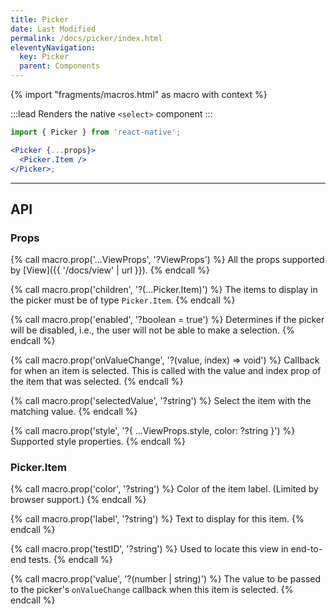 ```yaml
---
title: Picker
date: Last Modified
permalink: /docs/picker/index.html
eleventyNavigation:
  key: Picker
  parent: Components
---
```


{% import "fragments/macros.html" as macro with context %}

:::lead
Renders the native `<select>` component
:::

```jsx
import { Picker } from 'react-native';

<Picker {...props}>
  <Picker.Item />
</Picker>;
```

---

## API

### Props

{% call macro.prop('...ViewProps', '?ViewProps') %}
All the props supported by [View]({{ '/docs/view' | url }}).
{% endcall %}

{% call macro.prop('children', '?(...Picker.Item)') %}
The items to display in the picker must be of type `Picker.Item`.
{% endcall %}

{% call macro.prop('enabled', '?boolean = true') %}
Determines if the picker will be disabled, i.e., the user will not be able to make a selection.
{% endcall %}

{% call macro.prop('onValueChange', '?(value, index) => void') %}
Callback for when an item is selected. This is called with the value and index prop of the item that was selected.
{% endcall %}

{% call macro.prop('selectedValue', '?string') %}
Select the item with the matching value.
{% endcall %}

{% call macro.prop('style', '?{ ...ViewProps.style, color: ?string }') %}
Supported style properties.
{% endcall %}

### Picker.Item

{% call macro.prop('color', '?string') %}
Color of the item label. (Limited by browser support.)
{% endcall %}

{% call macro.prop('label', '?string') %}
Text to display for this item.
{% endcall %}

{% call macro.prop('testID', '?string') %}
Used to locate this view in end-to-end tests.
{% endcall %}

{% call macro.prop('value', '?(number | string)') %}
The value to be passed to the picker's `onValueChange` callback when this item is selected.
{% endcall %}
